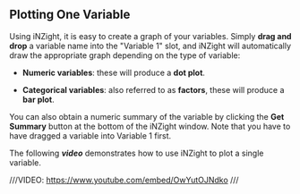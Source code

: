 ## Plotting One Variable

Using iNZight, it is easy to create a graph of your variables. Simply __drag and drop__ a variable name into the "Variable 1" slot, and iNZight will automatically draw the appropriate graph depending on the type of variable:

- __Numeric variables__: these will produce a __dot plot__.

- __Categorical variables__: also referred to as __factors__, these will produce a __bar plot__.

You can also obtain a numeric summary of the variable by clicking the __Get Summary__ button at the bottom of the iNZight window. Note that you have to have dragged a variable into Variable 1 first.

The following ___video___ demonstrates how to use iNZight to plot a single variable.

///VIDEO: https://www.youtube.com/embed/OwYutOJNdko ///
